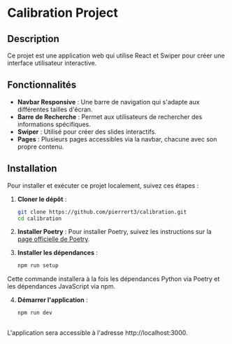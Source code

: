 # Calibration Project

## Description

Ce projet est une application web qui utilise React et Swiper pour créer une interface utilisateur interactive. 

## Fonctionnalités

- **Navbar Responsive** : Une barre de navigation qui s'adapte aux différentes tailles d'écran.
- **Barre de Recherche** : Permet aux utilisateurs de rechercher des informations spécifiques.
- **Swiper** : Utilisé pour créer des slides interactifs.
- **Pages** : Plusieurs pages accessibles via la navbar, chacune avec son propre contenu.

## Installation

Pour installer et exécuter ce projet localement, suivez ces étapes :

1. **Cloner le dépôt** :

   ```sh
   git clone https://github.com/pierrert3/calibration.git
   cd calibration

2. **Installer Poetry** : Pour installer Poetry, suivez les instructions sur la [page officielle de Poetry](https://python-poetry.org/docs/#installation).

3. **Installer les dépendances** :

    ```sh
    npm run setup
    
Cette commande installera à la fois les dépendances Python via Poetry et les dépendances JavaScript via npm.

4. **Démarrer l'application** :

    ```sh
    npm run dev
  
L'application sera accessible à l'adresse http://localhost:3000.
